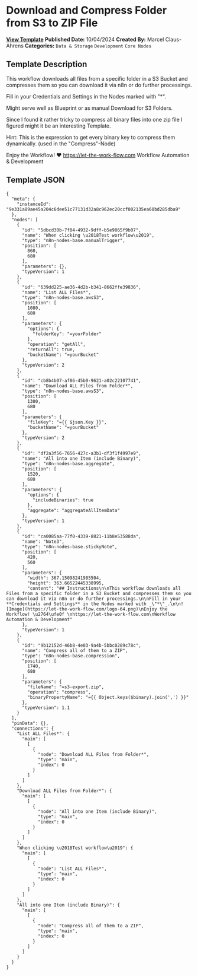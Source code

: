 # Download and Compress Folder from S3 to ZIP File

**[View Template](https://n8n.io/workflows/2451-/)**  **Published Date:** 10/04/2024  **Created By:** Marcel Claus-Ahrens  **Categories:** `Data & Storage` `Development` `Core Nodes`  

## Template Description


This workflow downloads all files from a specific folder in a S3 Bucket and compresses them so you can download it via n8n or do further processings.

Fill in your Credentials and Settings in the Nodes marked with "*".

Might serve well as Blueprint or as manual Download for S3 Folders. 

Since I found it rather tricky to compress all binary files into one zip file I figured might it be an interesting Template. 

Hint:
This is the expression to get every binary key to compress them dynamically. 
(used in the "Compress"-Node)


Enjoy the Workflow! ❤️ 
https://let-the-work-flow.com
Workflow Automation & Development

## Template JSON

```
{
  "meta": {
    "instanceId": "9e331a89ae45a204c6dee51c77131d32a8c962ec20ccf002135ea60bd285dba9"
  },
  "nodes": [
    {
      "id": "5dbcd30b-7f84-4932-9dff-b5e9865f9b07",
      "name": "When clicking \u2018Test workflow\u2019",
      "type": "n8n-nodes-base.manualTrigger",
      "position": [
        860,
        680
      ],
      "parameters": {},
      "typeVersion": 1
    },
    {
      "id": "639dd225-ae36-4d2b-b341-8662ffe39836",
      "name": "List ALL Files*",
      "type": "n8n-nodes-base.awsS3",
      "position": [
        1080,
        680
      ],
      "parameters": {
        "options": {
          "folderKey": "=yourFolder"
        },
        "operation": "getAll",
        "returnAll": true,
        "bucketName": "=yourBucket"
      },
      "typeVersion": 2
    },
    {
      "id": "cb8b4b07-af86-45b0-9621-a02c22107741",
      "name": "Download ALL Files from Folder*",
      "type": "n8n-nodes-base.awsS3",
      "position": [
        1300,
        680
      ],
      "parameters": {
        "fileKey": "={{ $json.Key }}",
        "bucketName": "=yourBucket"
      },
      "typeVersion": 2
    },
    {
      "id": "df2a3f56-7656-427c-a3b1-df3f1f4997e9",
      "name": "All into one Item (include Binary)",
      "type": "n8n-nodes-base.aggregate",
      "position": [
        1520,
        680
      ],
      "parameters": {
        "options": {
          "includeBinaries": true
        },
        "aggregate": "aggregateAllItemData"
      },
      "typeVersion": 1
    },
    {
      "id": "ca0085aa-77f0-4339-8821-11b8e53588da",
      "name": "Note3",
      "type": "n8n-nodes-base.stickyNote",
      "position": [
        420,
        560
      ],
      "parameters": {
        "width": 367.15098241985504,
        "height": 363.66522445338995,
        "content": "## Instructions\n\nThis workflow downloads all Files from a specific folder in a S3 Bucket and compresses them so you can download it via n8n or do further processings.\n\nFill in your **Credentials and Settings** in the Nodes marked with _\"*\"_.\n\n![Image](https://let-the-work-flow.com/logo-64.png)\nEnjoy the Workflow! \u2764\ufe0f \nhttps://let-the-work-flow.com\nWorkflow Automation & Development"
      },
      "typeVersion": 1
    },
    {
      "id": "9b12152d-46b8-4e03-9a4b-5bbc0289c78c",
      "name": "Compress all of them to a ZIP",
      "type": "n8n-nodes-base.compression",
      "position": [
        1740,
        680
      ],
      "parameters": {
        "fileName": "=s3-export.zip",
        "operation": "compress",
        "binaryPropertyName": "={{ Object.keys($binary).join(',') }}"
      },
      "typeVersion": 1.1
    }
  ],
  "pinData": {},
  "connections": {
    "List ALL Files*": {
      "main": [
        [
          {
            "node": "Download ALL Files from Folder*",
            "type": "main",
            "index": 0
          }
        ]
      ]
    },
    "Download ALL Files from Folder*": {
      "main": [
        [
          {
            "node": "All into one Item (include Binary)",
            "type": "main",
            "index": 0
          }
        ]
      ]
    },
    "When clicking \u2018Test workflow\u2019": {
      "main": [
        [
          {
            "node": "List ALL Files*",
            "type": "main",
            "index": 0
          }
        ]
      ]
    },
    "All into one Item (include Binary)": {
      "main": [
        [
          {
            "node": "Compress all of them to a ZIP",
            "type": "main",
            "index": 0
          }
        ]
      ]
    }
  }
}
```
